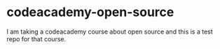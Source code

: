 # codeacademy-open-source

I am taking a codeacademy course about open source and this is a test repo for that course.
